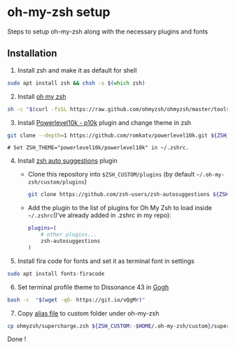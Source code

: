 
# oh-my-zsh setup
Steps to setup oh-my-zsh along with the necessary plugins and fonts

## Installation
1. Install zsh and make it as default for shell
  ```zsh
  sudo apt install zsh && chsh -s $(which zsh)
  ```

2. Install [oh my zsh](https://ohmyz.sh/#install)
  ```zsh
  sh -c "$(curl -fsSL https://raw.github.com/ohmyzsh/ohmyzsh/master/tools/install.sh)"
  ```

3. Install [Powerlevel10k - p10k](https://github.com/romkatv/powerlevel10k#oh-my-zsh) plugin and change theme in zsh
  ```zsh
  git clone --depth=1 https://github.com/romkatv/powerlevel10k.git ${ZSH_CUSTOM:-$HOME/.oh-my-zsh/custom}/themes/powerlevel10k
  ```
    # Set ZSH_THEME="powerlevel10k/powerlevel10k" in ~/.zshrc.

4. Install [zsh auto suggestions](https://github.com/zsh-users/zsh-autosuggestions) plugin

    - Clone this repository into `$ZSH_CUSTOM/plugins` (by default `~/.oh-my-zsh/custom/plugins`)

      ```zsh
      git clone https://github.com/zsh-users/zsh-autosuggestions ${ZSH_CUSTOM:-~/.oh-my-zsh/custom}/plugins/zsh-autosuggestions
      ```
    - Add the plugin to the list of plugins for Oh My Zsh to load inside `~/.zshrc`(I've already added in .zshrc in my repo):

      ```zsh
      plugins=( 
          # other plugins...
          zsh-autosuggestions
      )
      ```
5. Install fira code for fonts and set it as terminal font in settings
  ```zsh
  sudo apt install fonts-firacode 
  ```

6. Set terminal profile theme to Dissonance 43 in [Gogh](https://mayccoll.github.io/Gogh/)
  ```zsh
  bash -c  "$(wget -qO- https://git.io/vQgMr)" 
  ``` 
7. Copy [alias file](supercharge.zsh) to custom folder under oh-my-zsh
  ```zsh
  cp ohmyzsh/supercharge.zsh ${ZSH_CUSTOM:-$HOME/.oh-my-zsh/custom}/supercharge.zsh
  ```

Done !
